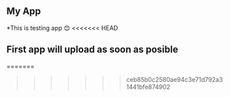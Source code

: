 My App
---------------------------
*This is testing app :blush:
<<<<<<< HEAD

First app will upload as soon as posible 
----------------------------------------
=======
>>>>>>> ceb85b0c2580ae94c3e71d792a31441bfe874902
